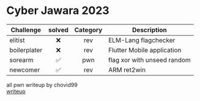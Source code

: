 # Cyber Jawara 2023

| Challenge | solved | Category | Description | 
| --- | :---: | :---: | --- |
| elitist | ❌ | rev | ELM-Lang flagchecker |
| boilerplater | ❌ | rev | Flutter Mobile application |
| sorearm | ✅ | pwn | flag xor with unseed random |
| newcomer | ✅ | rev | ARM ret2win |

all pwn writeup by chovid99  
[writeup](https://chovid99.github.io/posts/cyber-jawara-2023/)